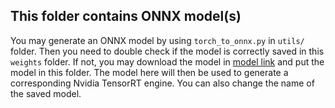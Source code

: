 ## This folder contains ONNX model(s)

You may generate an ONNX model by using `torch_to_onnx.py` in `utils/` folder. Then you need to double check if the model is correctly saved in this `weights` folder. If not, you may download the model in [model link](https://drive.google.com/file/d/15UrYNYWFs6hQTqUC35F8lSDS_AME0dFb/view?usp=sharing) and put the model in this folder. The model here will then be used to generate a corresponding Nvidia TensorRT engine. You can also change the name of the saved model.
